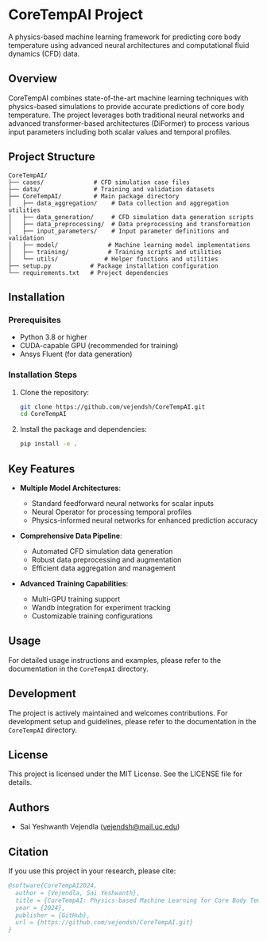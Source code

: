 # CoreTempAI Project

A physics-based machine learning framework for predicting core body temperature using advanced neural architectures and computational fluid dynamics (CFD) data.

## Overview

CoreTempAI combines state-of-the-art machine learning techniques with physics-based simulations to provide accurate predictions of core body temperature. The project leverages both traditional neural networks and advanced transformer-based architectures (DiFormer) to process various input parameters including both scalar values and temporal profiles.

## Project Structure

```
CoreTempAI/
├── cases/              # CFD simulation case files
├── data/               # Training and validation datasets
├── CoreTempAI/         # Main package directory
│   ├── data_aggregation/    # Data collection and aggregation utilities
│   ├── data_generation/     # CFD simulation data generation scripts
│   ├── data_preprocessing/  # Data preprocessing and transformation
│   ├── input_parameters/    # Input parameter definitions and validation
│   ├── model/              # Machine learning model implementations
│   ├── training/           # Training scripts and utilities
│   └── utils/             # Helper functions and utilities
├── setup.py           # Package installation configuration
└── requirements.txt   # Project dependencies
```

## Installation

### Prerequisites

- Python 3.8 or higher
- CUDA-capable GPU (recommended for training)
- Ansys Fluent (for data generation)

### Installation Steps

1. Clone the repository:
   ```bash
   git clone https://github.com/vejendsh/CoreTempAI.git
   cd CoreTempAI
   ```

2. Install the package and dependencies:
   ```bash
   pip install -e .
   ```

## Key Features

- **Multiple Model Architectures**:
  - Standard feedforward neural networks for scalar inputs
  - Neural Operator for processing temporal profiles
  - Physics-informed neural networks for enhanced prediction accuracy

- **Comprehensive Data Pipeline**:
  - Automated CFD simulation data generation
  - Robust data preprocessing and augmentation
  - Efficient data aggregation and management

- **Advanced Training Capabilities**:
  - Multi-GPU training support
  - Wandb integration for experiment tracking
  - Customizable training configurations

## Usage

For detailed usage instructions and examples, please refer to the documentation in the `CoreTempAI` directory.


## Development

The project is actively maintained and welcomes contributions. For development setup and guidelines, please refer to the documentation in the `CoreTempAI` directory.

## License

This project is licensed under the MIT License. See the LICENSE file for details.

## Authors

- Sai Yeshwanth Vejendla (vejendsh@mail.uc.edu)

## Citation

If you use this project in your research, please cite:

```bibtex
@software{CoreTempAI2024,
  author = {Vejendla, Sai Yeshwanth},
  title = {CoreTempAI: Physics-based Machine Learning for Core Body Temperature Prediction},
  year = {2024},
  publisher = {GitHub},
  url = {https://github.com/vejendsh/CoreTempAI.git}
}
``` 